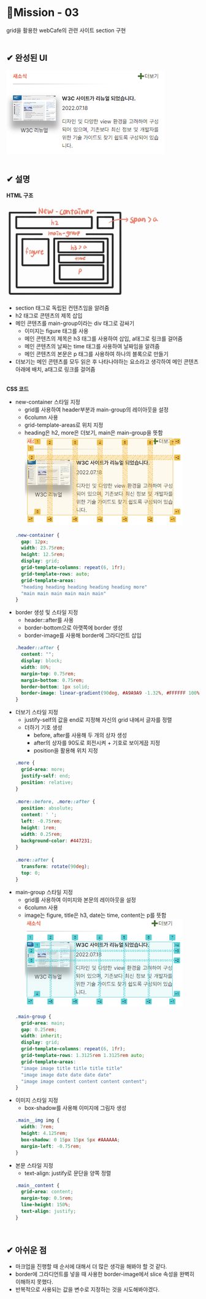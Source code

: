 # 📰Mission - 03
grid을 활용한 webCafe의 관련 사이트 section 구현
<br><br>

## ✔ 완성된 UI
![완성본](./grid_result.PNG "완성본 스크린샷")
<br><br>

## ✔ 설명
__HTML 구조__

<img src="./grid_strucure.jpg" width="400px" alt="strucure image" />

* section 태그로 독립된 컨텐츠임을 알려줌
* h2 태그로 콘텐츠의 제목 삽입
* 메인 콘텐츠를 main-group이라는 div 태그로 감싸기
  * 이미지는 figure 태그를 사용
  * 메인 콘텐츠의 제목은 h3 태그를 사용하여 삽입, a태그로 링크를 걸어줌
  * 메인 콘텐츠의 날짜는 time 태그를 사용하여 날짜임을 알려줌
  * 메인 콘텐츠의 본문은 p 태그를 사용하여 하나의 블록으로 만들기
* 더보기는 메인 콘텐츠를 모두 읽은 후 나타나야하는 요소라고 생각하여 메인 콘텐츠 아래에 배치, a태그로 링크를 걸어줌
<br><br>

__CSS 코드__

* new-container 스타일 지정
  * grid를 사용하여 header부분과 main-group의 레이아웃을 설정
  * 6column 사용
  * grid-template-areas로 위치 지정
  * heading은 h2, more은 더보기, main은 main-group을 뜻함<br>
![new-container 그리드](./container_grid.PNG "컨테이너 그리드")
  ```CSS
  .new-container {
    gap: 12px;
    width: 23.75rem;
    height: 12.5rem;
    display: grid;
    grid-template-columns: repeat(6, 1fr);
    grid-template-rows: auto;
    grid-template-areas: 
    "heading heading heading heading heading more"
    "main main main main main main"
  }
  ```
* border 생성 및 스타일 지정
  * header::after를 사용
  * border-bottom으로 아랫쪽에 border 생성
  * border-image를 사용해 border에 그라디언트 삽입
  ```CSS
  .header::after {
    content: "";
    display: block;
    width: 80%;
    margin-top: 0.75rem;
    margin-bottom: 0.75rem;
    border-bottom: 1px solid;
    border-image: linear-gradient(90deg, #A9A9A9 -1.32%, #FFFFFF 100%)1;
  }
  ```
* 더보기 스타일 지정
  * justify-self의 값을 end로 지정해 자신의 grid 내에서 글자를 정렬
  * 더하기 기호 생성
    * before, after를 사용해 두 개의 상자 생성
    * after의 상자를 90도로 회전시켜 + 기호로 보이게끔 지정
    * position을 활용해 위치 지정
  ```CSS
  .more {
    grid-area: more;
    justify-self: end;
    position: relative;
  }
  
  .more::before, .more::after {
    position: absolute;
    content: ' ';
    left: -0.75rem; 
    height: 1rem;
    width: 0.25rem;
    background-color: #447231;
  }

  .more::after {
    transform: rotate(90deg);
    top: 0;
  }
  ```
* main-group 스타일 지정
  * grid를 사용하여 이미지와 본문의 레이아웃을 설정
  * 6column 사용
  * image는 figure, title은 h3, date는 time, content는 p를 뜻함<br>
  ![main-group 그리드](./main-group_grid.PNG "메인그룹 그리드")
  ```CSS
  .main-group {
    grid-area: main;
    gap: 0.25rem;
    width: inherit;
    display: grid;
    grid-template-columns: repeat(6, 1fr);
    grid-template-rows: 1.3125rem 1.3125rem auto;
    grid-template-areas: 
    "image image title title title title"
    "image image date date date date"
    "image image content content content content";
  }
  ```
* 이미지 스타일 지정
  * box-shadow를 사용해 이미지에 그림자 생성
  ```CSS
  .main__img img {
    width: 7rem;
    height: 4.125rem;
    box-shadow: 0 15px 15px 5px #AAAAAA;
    margin-left: -0.75rem;
  }
  ```
* 본문 스타일 지정
  * text-align: justify로 문단을 양쪽 정렬
  ```CSS
  .main__content {
    grid-area: content;
    margin-top: 0.5rem;
    line-height: 150%;
    text-align: justify;
  }
  ```
<br>

## ✔ 아쉬운 점
* 마크업을 진행할 때 순서에 대해서 더 많은 생각을 해봐야 할 것 같다.
* border에 그라디언트를 넣을 때 사용한 border-image에서 slice 속성을 완벽히 이해하지 못했다.
* 반복적으로 사용되는 값을 변수로 지정하는 것을 시도해봐야겠다.